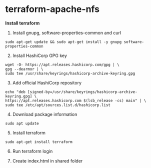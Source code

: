 # terraform-apache-nfs

**Install terraform**

1. Install gnupg, software-properties-common and curl
```
sudo apt-get update && sudo apt-get install -y gnupg software-properties-common
```

2. Install HashiCorp GPG key
```
wget -O- https://apt.releases.hashicorp.com/gpg | \
gpg --dearmor | \
sudo tee /usr/share/keyrings/hashicorp-archive-keyring.gpg
```

3. Add official HashiCorp repository
```
echo "deb [signed-by=/usr/share/keyrings/hashicorp-archive-keyring.gpg] \
https://apt.releases.hashicorp.com $(lsb_release -cs) main" | \
sudo tee /etc/apt/sources.list.d/hashicorp.list
```

4. Download package information
```
sudo apt update
```

5. Install terraform
```
sudo apt-get install terraform
```

6. Run terraform login

7. Create index.html in shared folder
